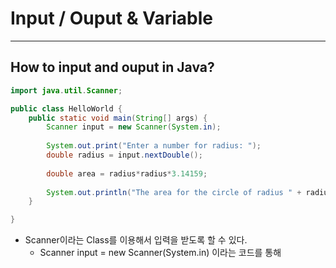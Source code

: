# Input / Ouput & Variable
---
## How to input and ouput in Java?
```java
import java.util.Scanner;

public class HelloWorld {
	public static void main(String[] args) {
		Scanner input = new Scanner(System.in);
		
		System.out.print("Enter a number for radius: ");
		double radius = input.nextDouble();
		
		double area = radius*radius*3.14159;
		
		System.out.println("The area for the circle of radius " + radius + " is " + area);
	}

}
```
- Scanner이라는 Class를 이용해서 입력을 받도록 할 수 있다.
  - Scanner input = new Scanner(System.in) 이라는 코드를 통해  
